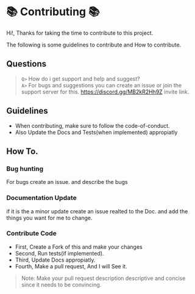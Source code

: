 # 📚 Contributing 📚
Hi!, Thanks for taking the time to contribute to this project.

The following is some guidelines to contribute and How to contribute.

## Questions
>`Q>` How do i get support and help and suggest? <br>
>`A>` For bugs and suggestions you can create an issue or join the support server for this.
> https://discord.gg/MB2kR2Hh9Z invite link.

## Guidelines
- When contributing, make sure to follow the code-of-conduct.
- Also Update the Docs and Tests(when implemented) appropiatly

## How To.
### Bug hunting
For bugs create an issue. and describe the bugs

### Documentation Update
if it is the a minor update create an issue realted to the Doc. and add the things you want for me to change.

### Contribute Code
- First, Create a Fork of this and make your changes
- Second, Run tests(if implemented).
- Third, Update Docs appropiatly.
- Fourth, Make a pull request, And I will See it.
> Note: Make your pull request description descriptive and concise since it needs to be convincing.
